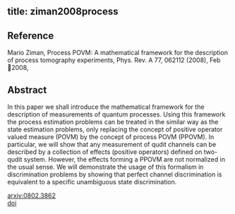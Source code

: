 title: ziman2008process
---


## Reference

Mario Ziman, Process POVM: A mathematical framework for the description of process tomography experiments, Phys. Rev. A 77, 062112 (2008), Feb 2008,

## Abstract 
  In this paper we shall introduce the mathematical framework for the description of measurements of quantum processes. Using this framework the process estimation problems can be treated in the similar way as the state estimation problems, only replacing the concept of positive operator valued measure (POVM) by the concept of process POVM (PPOVM). In particular, we will show that any measurement of qudit channels can be described by a collection of effects (positive operators) defined on two-qudit system. However, the effects forming a PPOVM are not normalized in the usual sense. We will demonstrate the usage of this formalism in discrimination problems by showing that perfect channel discrimination is equivalent to a specific unambiguous state discrimination.
    

[arxiv:0802.3862](https://arxiv.org/abs/0802.3862)    
[doi](https://doi.org/10.1103/PhysRevA.77.062112)    
